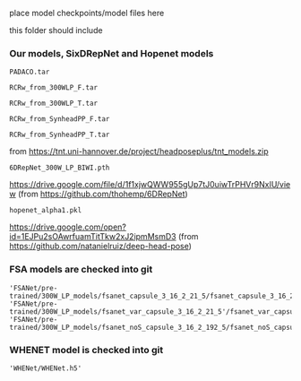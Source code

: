 place model checkpoints/model files here

this folder should include 

### Our models, SixDRepNet and Hopenet models
    
    PADACO.tar

    RCRw_from_300WLP_F.tar

    RCRw_from_300WLP_T.tar

    RCRw_from_SynheadPP_F.tar

    RCRw_from_SynheadPP_T.tar

from https://tnt.uni-hannover.de/project/headposeplus/tnt_models.zip

    6DRepNet_300W_LP_BIWI.pth 
https://drive.google.com/file/d/1f1xjwQWW955gUp7tJ0uiwTrPHVr9NxIU/view
(from https://github.com/thohemp/6DRepNet)

    hopenet_alpha1.pkl
https://drive.google.com/open?id=1EJPu2sOAwrfuamTitTkw2xJ2ipmMsmD3
(from https://github.com/natanielruiz/deep-head-pose)
 

### FSA models are checked into git

    'FSANet/pre-trained/300W_LP_models/fsanet_capsule_3_16_2_21_5/fsanet_capsule_3_16_2_21_5.h5'
    'FSANet/pre-trained/300W_LP_models/fsanet_var_capsule_3_16_2_21_5'/fsanet_var_capsule_3_16_2_21_5.h5'
    'FSANet/pre-trained/300W_LP_models/fsanet_noS_capsule_3_16_2_192_5/fsanet_noS_capsule_3_16_2_192_5.h5' 

### WHENET model is checked into git

    'WHENet/WHENet.h5'



